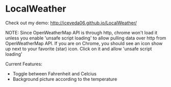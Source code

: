 # LocalWeather

Check out my demo:  http://iceveda06.github.io/LocalWeather/

NOTE:  Since OpenWeatherMap API is through http, chrome won't load it unless you enable 'unsafe script loading' to allow pulling data over http from OpenWeatherMap API.  If you are on Chrome, you should see an icon show up next to your favorite (star) icon.  Click on it and allow 'unsafe script loading'

Current Features:  
  -  Toggle between Fahrenheit and Celcius
  -  Background picture according to the temperature
  
  
